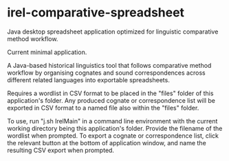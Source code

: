 # irel-comparative-spreadsheet
Java desktop spreadsheet application optimized for linguistic comparative method workflow.

Current minimal application.

A Java-based historical linguistics tool that follows comparative method workflow by organising cognates and sound correspondences across different related languages into exportable spreadsheets.

Requires a wordlist in CSV format to be placed in the "files" folder of this application's folder.
Any produced cognate or correspondence list will be exported in CSV format to a named file also within the "files" folder.

To use, run "j.sh IrelMain" in a command line environment with the current working directory being this application's folder.
Provide the filename of the wordlist when prompted.
To export a cognate or correspondence list, click the relevant button at the bottom of application window, and name the resulting CSV export when prompted.
